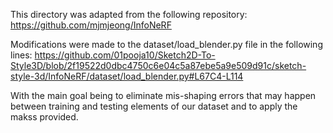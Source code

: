 This directory was adapted from the following repository: https://github.com/mjmjeong/InfoNeRF

Modifications were made to the dataset/load_blender.py file in the following lines:
https://github.com/01pooja10/Sketch2D-To-Style3D/blob/2f19522d0dbc4750c6e04c5a87ebe5a9e509d91c/sketch-style-3d/InfoNeRF/dataset/load_blender.py#L67C4-L114

With the main goal being to eliminate mis-shaping errors that may happen between training and testing elements of our dataset and to apply the makss provided. 
